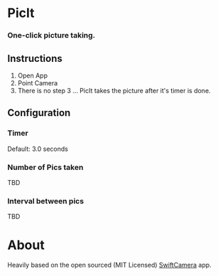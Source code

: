 # PicIt

 ### One-click picture taking.

## Instructions
1. Open App
2. Point Camera
3. There is no step 3 ... PicIt takes the picture after it's timer is done.

## Configuration

### Timer

Default: 3.0 seconds

### Number of Pics taken
TBD

### Interval between pics
TBD

# About

Heavily based on the open sourced (MIT Licensed) [SwiftCamera](https://github.com/rorodriguez116/SwiftCamera) app.

